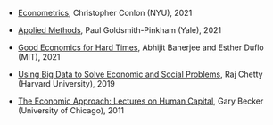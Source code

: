 

- [Econometrics](https://www.youtube.com/playlist?list=PL_vQFUgojoerLH1AfiBylg_UvbAaRncKx), Christopher Conlon (NYU), 2021
- [Applied Methods](https://www.youtube.com/playlist?list=PLWWcL1M3lLlojLTSVf2gGYQ_9TlPyPbiJ), Paul Goldsmith-Pinkham (Yale), 2021


- [Good Economics for Hard Times](https://www.parisschoolofeconomics.eu/en/news/from-may-24-to-june-4-watch-abhijit-banerjee-and-esther-duflo-s-online-course/), Abhijit Banerjee and Esther Duflo (MIT), 2021
- [Using Big Data to Solve Economic and Social Problems](https://opportunityinsights.org/course/), Raj Chetty (Harvard University), 2019
- [The Economic Approach: Lectures on Human Capital](https://www.youtube.com/watch?v=QajILZ3S2RE&list=PL9334868E7A821E2A), Gary Becker (University of Chicago), 2011


